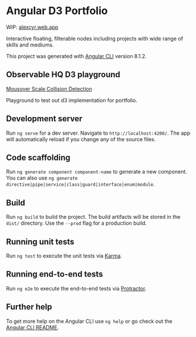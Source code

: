 # Angular D3 Portfolio

WIP: [alexcyr.web.app](https://alexcyr.web.app)


Interactive floating, filterable nodes including projects with wide range of skills and mediums.

This project was generated with [Angular CLI](https://github.com/angular/angular-cli) version 8.1.2.

## Observable HQ D3 playground

[Mousover Scale Collision Detection](https://observablehq.com/@alexandercyr/mouseover-scale-collision-detection-svg)

Playground to test out d3 implementation for portfolio.

## Development server

Run `ng serve` for a dev server. Navigate to `http://localhost:4200/`. The app will automatically reload if you change any of the source files.

## Code scaffolding

Run `ng generate component component-name` to generate a new component. You can also use `ng generate directive|pipe|service|class|guard|interface|enum|module`.

## Build

Run `ng build` to build the project. The build artifacts will be stored in the `dist/` directory. Use the `--prod` flag for a production build.

## Running unit tests

Run `ng test` to execute the unit tests via [Karma](https://karma-runner.github.io).

## Running end-to-end tests

Run `ng e2e` to execute the end-to-end tests via [Protractor](http://www.protractortest.org/).

## Further help

To get more help on the Angular CLI use `ng help` or go check out the [Angular CLI README](https://github.com/angular/angular-cli/blob/master/README.md).
